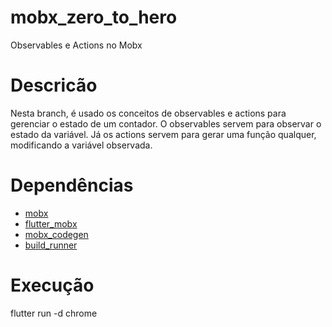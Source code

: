 # mobx_zero_to_hero

Observables e Actions no Mobx

# Descricão

Nesta branch, é usado os conceitos de observables e actions para gerenciar o estado de um contador.
O observables servem para observar o estado da variável.
Já os actions servem para gerar uma função qualquer, modificando a variável observada.

# Dependências

- [mobx](https://pub.dev/packages/mobx)
- [flutter_mobx](https://pub.dev/packages/flutter_mobx)
- [mobx_codegen](https://pub.dev/packages/mobx_codegen)
- [build_runner](https://pub.dev/packages/build_runner)

# Execução

flutter run -d chrome
